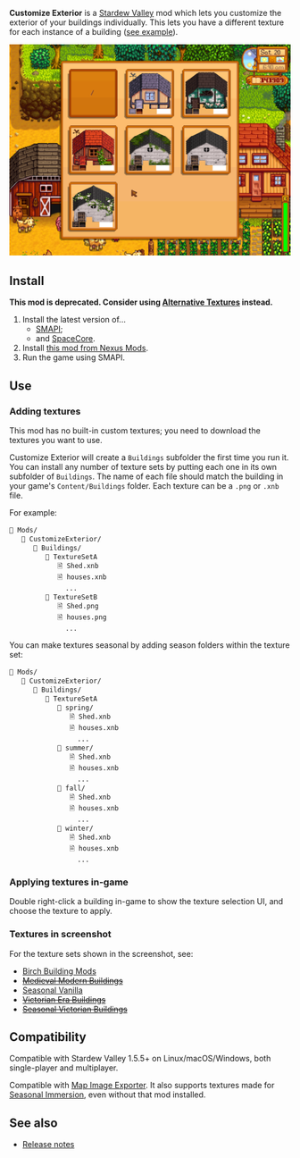 ﻿**Customize Exterior** is a [Stardew Valley](http://stardewvalley.net/) mod which lets you
customize the exterior of your buildings individually. This lets you have a different texture for
each instance of a building ([see example](screenshot-buildings.png)).

![](screenshot-menu.png)

## Install
**This mod is deprecated. Consider using [Alternative Textures](https://smapi.io/mods/#Alternative_Textures)
instead.**

1. Install the latest version of...
   * [SMAPI](https://smapi.io);
   * and [SpaceCore](https://www.nexusmods.com/stardewvalley/mods/1348).
2. Install [this mod from Nexus Mods](http://www.nexusmods.com/stardewvalley/mods/1099).
3. Run the game using SMAPI.

## Use
### Adding textures
This mod has no built-in custom textures; you need to download the textures you want to use.

Customize Exterior will create a `Buildings` subfolder the first time you run it. You can install
any number of texture sets by putting each one in its own subfolder of `Buildings`. The name of
each file should match the building in your game's `Content/Buildings` folder. Each texture can be
a `.png` or `.xnb` file.

For example:

```
📁 Mods/
   📁 CustomizeExterior/
      📁 Buildings/
         📁 TextureSetA
            🗎 Shed.xnb
            🗎 houses.xnb
              ...
         📁 TextureSetB
            🗎 Shed.png
            🗎 houses.png
              ...
```

You can make textures seasonal by adding season folders within the texture set:

```
📁 Mods/
   📁 CustomizeExterior/
      📁 Buildings/
         📁 TextureSetA
            📁 spring/
               🗎 Shed.xnb
               🗎 houses.xnb
                 ...
            📁 summer/
               🗎 Shed.xnb
               🗎 houses.xnb
                 ...
            📁 fall/
               🗎 Shed.xnb
               🗎 houses.xnb
                 ...
            📁 winter/
               🗎 Shed.xnb
               🗎 houses.xnb
                 ...
```

### Applying textures in-game
Double right-click a building in-game to show the texture selection UI, and choose the texture to
apply.

### Textures in screenshot
For the texture sets shown in the screenshot, see:
* [Birch Building Mods](https://www.nexusmods.com/stardewvalley/mods/583)
* ~~[Medieval Modern Buildings](https://www.nexusmods.com/stardewvalley/mods/419)~~
* [Seasonal Vanilla](https://www.nexusmods.com/stardewvalley/mods/928)
* ~~[Victorian Era Buildings](https://www.nexusmods.com/stardewvalley/mods/682)~~
* ~~[Seasonal Victorian Buildings](https://www.nexusmods.com/stardewvalley/mods/891)~~

## Compatibility
Compatible with Stardew Valley 1.5.5+ on Linux/macOS/Windows, both single-player and multiplayer.

Compatible with [Map Image Exporter](https://www.nexusmods.com/stardewvalley/mods/1073). It also
supports textures made for [Seasonal Immersion](https://www.nexusmods.com/stardewvalley/mods/2273),
even without that mod installed.

## See also
* [Release notes](release-notes.md)
